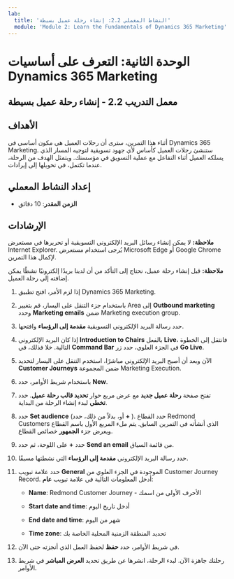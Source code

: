 ```yaml
---
lab:
  title: 'النشاط المعملي 2.2: إنشاء رحلة عميل بسيطة'
  module: 'Module 2: Learn the Fundamentals of Dynamics 365 Marketing'
---
```


<a name="module-2-learn-the-fundamentals-of-dynamics-365-marketing"></a>الوحدة الثانية: التعرف على أساسيات Dynamics 365 Marketing
========================

## <a name="practice-lab-22---create-a-simple-customer-journey"></a>معمل التدريب 2.2 - إنشاء رحلة عميل بسيطة

## <a name="objectives"></a>الأهداف

أثناء هذا التمرين، سترى أن رحلات العميل هي مكون أساسي في Dynamics 365 Marketing. ستنشئ رحلات العميل كأساس لأي جهود تسويقية لتوجيه المسار الذي يسلكه العميل أثناء التفاعل مع عملية التسويق في مؤسستك. ويتمثل الهدف من الرحلة، عندما تكتمل، في تحويلها إلى إيرادات.

## <a name="lab-setup"></a>إعداد النشاط المعملي

  - **الزمن المقدر**: 10 دقائق

## <a name="instructions"></a>الإرشادات

**ملاحظة:** لا يمكن إنشاء رسائل البريد الإلكتروني التسويقية أو تحريرها في مستعرض Internet Explorer. يُرجى استخدام مستعرض Microsoft Edge أو Google Chrome لإكمال هذا التمرين.

**ملاحظة:** قبل إنشاء رحلة عميل، نحتاج إلى التأكد من أن لدينا بريدًا إلكترونيًا نشطًا يمكن إضافته إلى رحلة العميل. 

1. إذا لزم الأمر، افتح تطبيق Dynamics 365 Marketing. 

2. باستخدام جزء التنقل على اليسار، قم بتغيير Area إلى **Outbound marketing** وحدد **Marketing emails** ضمن Marketing execution group.

3. حدد رسالة البريد الإلكتروني التسويقية **مقدمة إلى الرؤساء** وافتحها.  

4. إذا كان البريد الإلكتروني **Introduction to Chairs** بالفعل **Live**، فانتقل إلى الخطوة التالية. 
   خلا فذلك، في **Command Bar** في الجزء العلوي، حدد زر **Go Live**. 

5. الآن وبعد أن أصبح البريد الإلكتروني مباشرًا، استخدم التنقل على اليسار لتحديد **Customer Journeys** ضمن المجموعة Marketing Execution.

6. باستخدام شريط الأوامر، حدد **New**.

7. تفتح صفحة **رحلة عميل جديد** مع عرض مربع حوار **تحديد قالب رحلة عميل**. حدد **تخطي** لبدء إنشاء الرحلة من البداية.

8. حدد **Set audience** (أو، بدلاً من ذلك، حدد **+** ). حدد القطاع Redmond Customers الذي أنشأته في التمرين السابق. يتم ملء المربع الأول باسم القطاع ويعرض جزء **الجمهور** خصائص القطاع.

9. حدد **+** على اللوحة، ثم حدد **Send an email** من قائمة السياق.

10. حدد رسالة البريد الإلكتروني **مقدمة إلى الرؤساء** التي نشطتها مسبقًا. 

11. حدد علامة تبويب **General** الموجودة في الجزء العلوي من Customer Journey Record. أدخل المعلومات التالية في علامة تبويب **عام**:

    - **Name**: Redmond Customer Journey - الأحرف الأولى من اسمك

    - **Start date and time**: أدخل تاريخ اليوم

    - **End date and time**: شهر من اليوم

    - **Time zone**: تحديد المنطقة الزمنية المحلية الخاصة بك 

12. في شريط الأوامر، حدد **حفظ** لحفظ العمل الذي أنجزته حتى الآن.

13. رحلتك جاهزة الآن. لبدء الرحلة، انشرها عن طريق تحديد **العرض المباشر** في شريط الأوامر.
